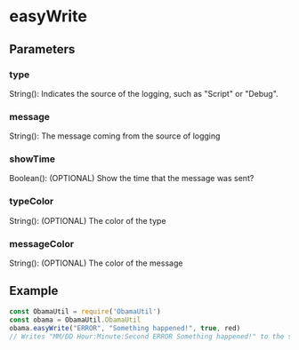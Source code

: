 # easyWrite
## Parameters
### type
String(): Indicates the source of the logging, such as "Script" or "Debug".
### message
String(): The message coming from the source of logging
### showTime
Boolean(): (OPTIONAL) Show the time that the message was sent?
### typeColor
String(): (OPTIONAL) The color of the type
### messageColor
String(): (OPTIONAL) The color of the message
## Example
```javascript
const ObamaUtil = require('ObamaUtil')
const obama = ObamaUtil.ObamaUtil
obama.easyWrite("ERROR", "Something happened!", true, red)
// Writes "MM/DD Hour:Minute:Second ERROR Something happened!" to the screen
```